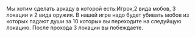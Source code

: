 Мы хотим сделать аркаду в которой есть:Игрок,2 вида мобов, 3 локации и 2 вида оружия.
В нашей игре надо будет убивать мобов из которых падают души за 10 которых вы переходите на следуйщую локацию.
После прохода 3 локации вы побеждаете.
